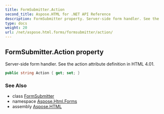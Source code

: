 ```yaml
---
title: FormSubmitter.Action
second_title: Aspose.HTML for .NET API Reference
description: FormSubmitter property. Server-side form handler. See the action attribute definition in HTML 4.01
type: docs
weight: 20
url: /net/aspose.html.forms/formsubmitter/action/
---
```

## FormSubmitter.Action property

Server-side form handler. See the action attribute definition in HTML 4.01.

```csharp
public string Action { get; set; }
```

### See Also

* class [FormSubmitter](../)
* namespace [Aspose.Html.Forms](../../formsubmitter/)
* assembly [Aspose.HTML](../../../)
